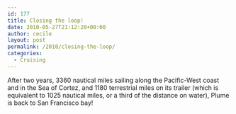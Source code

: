 ```yaml
---
id: 177
title: Closing the loop!
date: 2010-05-27T21:12:20+00:00
author: cecile
layout: post
permalink: /2010/closing-the-loop/
categories:
  - Cruising
---
```

After two years, 3360 nautical miles sailing along the Pacific-West coast and in
the Sea of Cortez, and 1180 terrestrial miles on its trailer (which is
equivalent to 1025 nautical miles, or a third of the distance on water), Plume
is back to San Francisco bay!